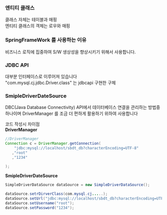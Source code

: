 ### 엔티티 클래스
클래스 자체는 테이블과 매핑  
엔티티 클래스의 객체는 로우와 매핑

### SpringFrameWork 를 사용하는 이유
비즈니스 로직에 집중하여 S/W 생상성을 향상시키기 위해서 사용합니다.

### JDBC API
대부분 인터페이스로 이루어져 있습니다  
"com.mysql.cj.jdbc.Driver.class" 는 jdbcapi 구현한 구체


### SmipleDriverDateSource
DBC(Java Database Connectivity) API에서 데이터베이스 연결을 관리하는 방법중 하나이며
DriverManager 를 조금 더 편하게 활용하기 위하여 사용합니다

코드 작성시 차이점  
**DriverManager**
```java
//DriverManager
Connection c = DriverManager.getConnection(
    "jdbc:mysql://localhost/sbdt_db?characterEncoding=UTF-8"
   ,"root"
   ,"1234" 

);
```


**SmipleDriverDateSource**
```java
SimpleDriverDataSource dataSource = new SimpleDriverDataSource();

dataSource.setrDirverClass(com.mysql.cj.....);
dataSource.setUrl("jdbc:mysql://localhost/sbdt_db?characterEncoding=UTF-8");
dataSource.setUsername("root");
dataSource.setPassword("1234");
```